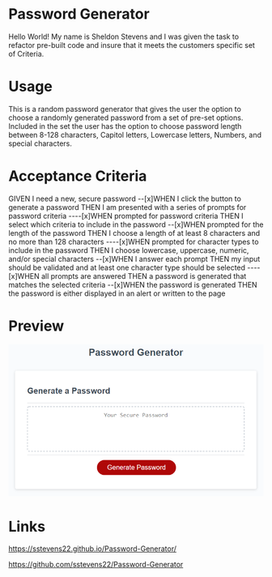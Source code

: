 # Password Generator

Hello World! My name is Sheldon Stevens and I was given the task to refactor pre-built code and insure that it meets the customers specific set of Criteria.

# Usage 

This is a random password generator that gives the user the option to choose a randomly generated password from a set of pre-set options. Included in the set the user has the option to choose password length between 8-128 characters, Capitol letters, Lowercase letters, Numbers, and special characters.

# Acceptance Criteria 

GIVEN I need a new, secure password
--[x]WHEN I click the button to generate a password
     THEN I am presented with a series of prompts for password criteria
----[x]WHEN prompted for password criteria
       THEN I select which criteria to include in the password
--[x]WHEN prompted for the length of the password
     THEN I choose a length of at least 8 characters and no more than 128 characters
----[x]WHEN prompted for character types to include in the password
       THEN I choose lowercase, uppercase, numeric, and/or special characters
--[x]WHEN I answer each prompt
     THEN my input should be validated and at least one character type should be selected
----[x]WHEN all prompts are answered
       THEN a password is generated that matches the selected criteria
--[x]WHEN the password is generated
     THEN the password is either displayed in an alert or written to the page

# Preview

![PasswordMockup](./assets/PasswordMockup.png)

# Links

https://sstevens22.github.io/Password-Generator/

https://github.com/sstevens22/Password-Generator